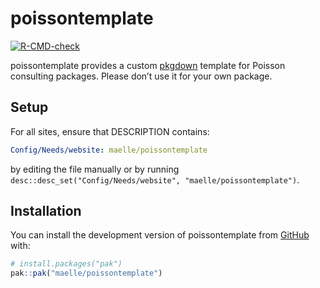 
# poissontemplate

<!-- badges: start -->
[![R-CMD-check](https://github.com/maelle/poissontemplate/actions/workflows/R-CMD-check.yaml/badge.svg)](https://github.com/maelle/poissontemplate/actions/workflows/R-CMD-check.yaml)
<!-- badges: end -->

poissontemplate provides a custom [pkgdown](https://pkgdown.r-lib.org/) template for Poisson consulting packages. 
Please don’t use it for your own package.

## Setup

For all sites, ensure that DESCRIPTION contains:

```yaml
Config/Needs/website: maelle/poissontemplate
```

by editing the file manually or by running `desc::desc_set("Config/Needs/website", "maelle/poissontemplate")`.


## Installation

You can install the development version of poissontemplate from [GitHub](https://github.com/) with:

``` r
# install.packages("pak")
pak::pak("maelle/poissontemplate")
```
